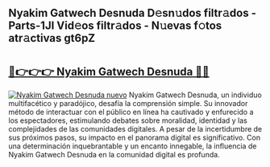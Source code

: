 ## Nyakim Gatwech Desnuda D𝚎sn𝚞dos filtr𝚊dos - Parts-1JI Vid𝚎os filtr𝚊dos - N𝚞evas f𝚘tos atr𝚊ctivas gt6pZ

# <h2><a href="http://mb3oox.tromn.icu/?c=Nyakim+Gatwech+Desnuda">🔗👉👉👉 Nyakim Gatwech Desnuda 🔗🔗</a></h2>

[![Nyakim Gatwech Desnuda nuevo](https://i.imgur.com/pEAQMta.gif)](http://mb3oox.tromn.icu/?c=Nyakim+Gatwech+Desnuda)
Nyakim Gatwech Desnuda, un individuo multifacético y paradójico, desafía la comprensión simple. Su innovador método de interactuar con el público en línea ha cautivado y enfurecido a los espectadores, estimulando debates sobre moralidad, identidad y las complejidades de las comunidades digitales. A pesar de la incertidumbre de sus próximos pasos, su impacto en el panorama digital es significativo. Con una determinación inquebrantable y un encanto innegable, la influencia de Nyakim Gatwech Desnuda en la comunidad digital es profunda.
